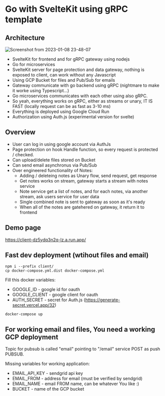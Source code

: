 # Go with SvelteKit using gRPC template

## Architecture
![Screenshot from 2023-01-08 23-48-07](https://user-images.githubusercontent.com/26543876/211222907-97adcd78-2b81-4978-91eb-72e69c7674fc.png)

- SvelteKit for frontend and for gRPC gateway using nodejs
- Go for microservices
- SvelteKit server for page protection and data gateway, nothing is exposed to client, can work without any Javascript
- Using GCP Bucket for files and Pub/Sub for emails
- Gateway communicate with go backend using gRPC (nightmare to make it worke using Typescript...)
- Go microservices communicates with each other using also gRPC.
- So yeah, everything works on gRPC, either as streams or unary, IT IS FAST (locally request can be as fast as 3-10 ms)
- Everything is deployed using Google Cloud Run
- Authorization using Auth.js (experimental version for svelte)

## Overview
- User can log in using google account via AuthJs
- Page protection on hook Handle function, so every request is protected / checked.
- Can upload/delete files stored on Bucket
- Can send email asynchronus via Pub/Sub
- Over engineered functionality of Notes:
  - Adding / deleteing notes as Unary flow, send request, get response
  - Get notes works on stream, gateway starts a stream with notes service
  - Note service get a list of notes, and for each notes, via another stream, ask users service for user data
  - Single combined note is sent to gateway as soon as it's ready
  - When all of the notes are gatehered on gateway, it return it to frontend

## Demo page
https://client-dz5ydq3n2q-lz.a.run.app/

## Fast dev deployment (wtihout files and email)
```
npm i --prefix client/
cp docker-compose.yml.dist docker-compose.yml
```
Fill this docker variables:
- GOOGLE_ID - google id for oauth
- GOOGLE_CLIENT - google client for oauth
- AUTH_SECRET - secret for Auth.js (https://generate-secret.vercel.app/32)
```
docker-compose up
```

## For working email and files, You need a working GCP deployment

Topic for pubsub is called "email" pointing to "/email" service POST as push PUBSUB.

Missing variables for working application:
- EMAIL_API_KEY - sendgrid api key
- EMAIL_FROM - address for email (must be verified by sendgrid)
- EMAIL_NAME - email FROM name, can be whatever You like :)
- BUCKET - name of the GCP bucket
